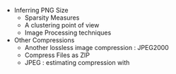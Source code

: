 - Inferring PNG Size
    - Sparsity Measures
    - A clustering point of view
    - Image Processing techniques
- Other Compressions
    - Another lossless image compression : JPEG2000
    - Compress Files as ZIP
    - JPEG : estimating compression with